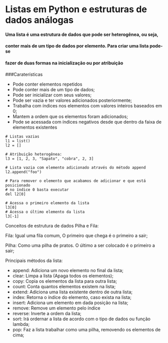 # Listas em Python e estruturas de dados análogas

#### Uma lista é uma estrutura de dados que pode ser heterogênea, ou seja,
#### conter mais de um tipo de dados por elemento. Para criar uma lista pode-se
#### fazer de duas formas na inicialização ou por atribuição

###Caraterísticas

* Pode conter elementos repetidos
* Pode conter mais de um tipo de dados;
* Pode ser inicializar com seus valores;
* Pode ser vazia e ter valores adicionados posteriormente;
* Trabalha com índices nos elementos com valores inteiros baseados em 0;
* Mantem a ordem que os elementos foram adicionados;
* Pode se acessada com índices negativos desde que dentro da faixa de elementos existentes

````
# Listas vazias
l1 = list()
l2 = []

# Atribuição heterogênea:
l3 = [1, 2, 3, "Sapato", "cobra", 2, 3]

# Lista vazia com elemento adicionado através do método append
l2.append("foo")

# Para remover o elemento que acabamos de adicionar e que está posicionado
# no índice 0 basta executar
del l2[0]

# Acessa o primeiro elemento da lista
l3[0]
# Acessa o último elemento da lista
l3[-1]

````

Conceitos de estrutura de dados Pilha e Fila:

Fila: Igual uma fila comum, O primeiro que chega é o primeiro a sair;

Pilha: Como uma pilha de pratos. O último a ser colocado é o primeiro a sair;

Principais métodos da lista:

* append: Adiciona um novo elemento no final da lista;
* clear: Limpa a lista (Apaga todos os elementos);
* copy: Copia os elementos da lista para outra lista;
* count: Conta quantos elementos existem na lista;
* extend: Adiciona uma lista existente dentro de outra lista;
* index: Retorna o índice do elemento, caso exista na lista;
* insert: Adiciona um elemento em dada posição na lista;
* remove: Remove um elemento pelo índice
* reverse: Inverte a ordem da lista;
* sort: Irá ordernar a lista de acordo com o tipo de dados ou função lambda;
* pop: Faz a lista trabalhar como uma pilha, removendo os elementos de cima;
